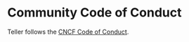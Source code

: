 # Community Code of Conduct

Teller follows the [CNCF Code of Conduct](https://github.com/cncf/foundation/blob/master/code-of-conduct.md).